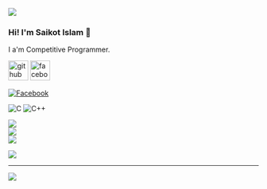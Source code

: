 ![](https://raw.githubusercontent.com/halfrost/halfrost/master/icons/header_.png)
### Hi! I'm Saikot Islam 👋 


I a'm Competitive Programmer.



[<img src='https://cdn.jsdelivr.net/npm/simple-icons@3.0.1/icons/github.svg' alt='github' height='40'>](https://github.com/https://github.com/saikotislam)  [<img src='https://cdn.jsdelivr.net/npm/simple-icons@3.0.1/icons/facebook.svg' alt='facebook' height='40'>](https://www.facebook.com/https://www.facebook.com/saikotislam.shuvo.3)  



[![Facebook](https://img.shields.io/badge/Facebook-%231877F2.svg?logo=Facebook&logoColor=white)](https://facebook.com/https://www.facebook.com/saikotislam.shuvo.3?mibextid=ZbWKwL) 


![C](https://img.shields.io/badge/c-%2300599C.svg?style=for-the-badge&logo=c&logoColor=white) ![C++](https://img.shields.io/badge/c++-%2300599C.svg?style=for-the-badge&logo=c%2B%2B&logoColor=white)

![](https://github-readme-stats.vercel.app/api?username=saikotislam&theme=bear&hide_border=false&include_all_commits=true&count_private=true)<br/>
![](https://github-readme-streak-stats.herokuapp.com/?user=saikotislam&theme=bear&hide_border=false)<br/>
![](https://github-readme-stats.vercel.app/api/top-langs/?username=saikotislam&theme=bear&hide_border=false&include_all_commits=true&count_private=true&layout=compact)


![](https://github-profile-trophy.vercel.app/?username=saikotislam&theme=radical&no-frame=true&no-bg=false&margin-w=4)

---
[![](https://visitcount.itsvg.in/api?id=saikotislam&icon=0&color=0)](https://visitcount.itsvg.in)

<!-- Proudly created with GPRM ( https://gprm.itsvg.in ) -->
